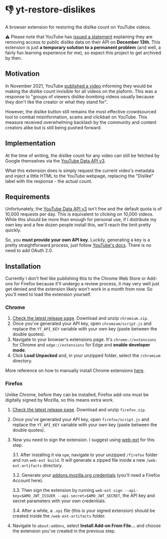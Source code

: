 # 👎 yt-restore-dislikes

A browser extension for restoring the dislike count on YouTube videos.

⚠️ Please note that YouTube has [issued a statement](https://support.google.com/youtube/thread/134791097/update-to-youtube-dislike-counts?hl=en) explaining they are removing access to public dislike data on their API on **December 13th**. This extension is just **a temporary solution to a permanent problem** (and well, a fairly fun learning experience for me), so expect this project to get archived by then.

## Motivation

In November 2021, YouTube [published a video](https://www.youtube.com/watch?v=kxOuG8jMIgI) informing they would be making the dislike count invisible for all videos on the plaform. This was a response to "groups of viewers dislike-bombing videos usually because they don't like the creator or what they stand for".

However, the dislike button still remains the most effective crowdsourced tool to combat misinformation, scams and clickbait on YouTube. This measure received overwhelming backlash by the community and content creators alike but is still being pushed forward.

## Implementation

At the time of writing, the dislike count for any video can still be fetched by Google themselves via the [YouTube Data API v3](https://developers.google.com/youtube/v3).

What this extension does is simply request the current video's metadata and inject a little HTML to the YouTube webpage, replacing the "Dislike" label with the response - the actual count.

## Requirements

Unfortunately, the [YouTube Data API v3](https://developers.google.com/youtube/v3) isn't free and the default quota is of 10,000 requests per day. This is equivalent to clicking on 10,000 videos. While this should be more than enough for personal use, if I distribute my own key and a few dozen people install this, we'll reach the limit pretty quickly.

So, you **must provide your own API key**. Luckily, generating a key is a pretty straightforward process, just follow [YouTube's docs](https://developers.google.com/youtube/v3/getting-started#before-you-start). There is no need to add OAuth 2.0.

## Installation

Currently I don't feel like publishing this to the Chrome Web Store or Add-ons for Firefox because it'll undergo a review process, it may very well just get denied and the extension likely won't work in a month from now. So you'll need to load the extension yourself.

### Chrome

1. [Check the latest release page](https://github.com/aquelemiguel/yt-restore-dislikes/releases/latest). Download and unzip `chromium.zip`.
2. Once you've generated your API key, open `chromium/script.js` and replace the `YT_API_KEY` variable with your own key (paste between the double quotes).
3. Navigate to your browser's extensions page. It's `chrome://extensions` for Chrome and `edge://extensions` for Edge and **enable developer mode**.
4. Click **Load Unpacked** and, in your unzipped folder, select the `/chromium` directory.

More reference on how to manually install Chrome extensions [here](https://developer.chrome.com/docs/extensions/mv3/getstarted/#manifest).

### Firefox

Unlike Chrome, before they can be installed, Firefox add-ons must be digitally signed by Mozilla, so this means extra work.

1. [Check the latest release page](https://github.com/aquelemiguel/yt-restore-dislikes/releases/latest). Download and unzip `firefox.zip`.
2. Once you've generated your API key, open `firefox/script.js` and replace the `YT_API_KEY` variable with your own key (paste between the double quotes).
3. Now you need to sign the extension. I suggest using [web-ext](https://github.com/mozilla/web-ext) for this step.

   3.1. After installing it via `npm`, navigate to your unzipped `/firefox` folder and run `web-ext build`. It will generate a zipped file inside a new `/web-ext-artifacts` directory.

   3.2. Generate your [addons.mozilla.org credentials](https://addons.mozilla.org/en-GB/developers/addon/api/key/) (you'll need a Firefox Account here).

   3.3. Then sign the extension by running `web-ext sign --api-key=$AMO_JWT_ISSUER --api-secret=$AMO_JWT_SECRET`, the API key and secret parameters with your own credentials.

   3.4. After a while, a `.xpi` file (this is your signed extension) should be created inside the `/web-ext-artifacts` folder.

4. Navigate to `about:addons`, select **Install Add-on From File...** and choose the extension you've created in the previous step.
